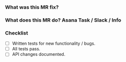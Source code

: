 ### What was this MR fix?

### What does this MR do? Asana Task / Slack / Info

### Checklist

- [ ] Written tests for new functionality / bugs.
- [ ] All tests pass.
- [ ] API changes documented.
